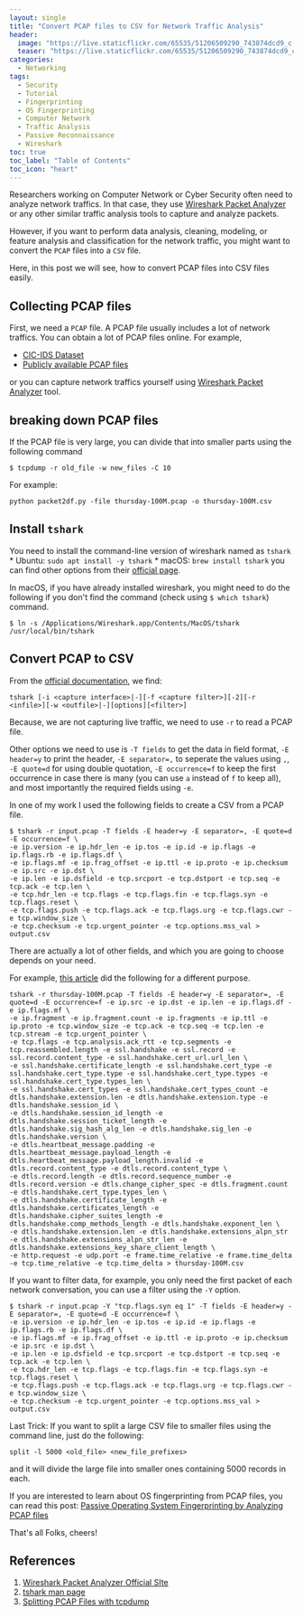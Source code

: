 ```yaml
---
layout: single
title: "Convert PCAP files to CSV for Network Traffic Analysis"
header:
  image: "https://live.staticflickr.com/65535/51206509290_743874dcd9_c.jpg"
  teaser: "https://live.staticflickr.com/65535/51206509290_743874dcd9_c.jpg"
categories:
  - Networking
tags:
  - Security
  - Tutorial
  - Fingerprinting
  - OS Fingerprinting
  - Computer Network
  - Traffic Analysis
  - Passive Reconnaissance
  - Wireshark
toc: true
toc_label: "Table of Contents"
toc_icon: "heart"
---
```



Researchers working on Computer Network or Cyber Security often need to analyze network traffics. In that case, they use [Wireshark Packet Analyzer](https://www.wireshark.org/) or any other similar traffic analysis tools to capture and analyze packets.

However, if you want to perform data analysis, cleaning, modeling, or feature analysis and classification for the network traffic, you might want to convert the `PCAP` files into a `CSV` file.

Here, in this post we will see, how to convert PCAP files into CSV files easily.

## Collecting PCAP files
First, we need a `PCAP` file. A PCAP file usually includes a lot of network traffics. You can obtain a lot of PCAP files online. For example,

* [CIC-IDS Dataset](http://205.174.165.80/CICDataset/CIC-IDS-2017/Dataset/PCAPs/)
* [Publicly available PCAP files](https://www.netresec.com/?page=pcapfiles)

or you can capture network traffics yourself using [Wireshark Packet Analyzer](https://www.wireshark.org/) tool. 

## breaking down PCAP files
If the PCAP file is very large, you can divide that into smaller parts using the following command
```
$ tcpdump -r old_file -w new_files -C 10
```
For example:
```
python packet2df.py -file thursday-100M.pcap -o thursday-100M.csv
```

## Install `tshark`
You need to install the command-line version of wireshark named as `tshark`
	* Ubuntu: `sudo apt install -y tshark`
	* macOS: `brew install tshark`
you can find other options from their [official page](https://tshark.dev/setup/install/).

In macOS, if you have already installed wireshark, you might need to do the following if you don't find the command (check using `$ which tshark`) command.
```
$ ln -s /Applications/Wireshark.app/Contents/MacOS/tshark /usr/local/bin/tshark
```

## Convert PCAP to CSV
From the [official documentation](https://www.wireshark.org/docs/man-pages/tshark.html), we find:
```
tshark [-i <capture interface>|-][-f <capture filter>][-2][-r <infile>][-w <outfile>|-][options][<filter>]
```
Because, we are not capturing live traffic, we need to use `-r` to read a PCAP file.

Other options we need to use is `-T fields` to get the data in field format, `-E header=y` to print the header, `-E separator=,` to seperate the values using `,`, `-E quote=d` for using double quotation, `-E occurrence=f` to keep the first occurrence in case there is many (you can use `a` instead of `f` to keep all), and most importantly the required fields using `-e`.

In one of my work I used the following fields to create a CSV from a PCAP file.
```
$ tshark -r input.pcap -T fields -E header=y -E separator=, -E quote=d -E occurrence=f \
-e ip.version -e ip.hdr_len -e ip.tos -e ip.id -e ip.flags -e ip.flags.rb -e ip.flags.df \ 
-e ip.flags.mf -e ip.frag_offset -e ip.ttl -e ip.proto -e ip.checksum -e ip.src -e ip.dst \ 
-e ip.len -e ip.dsfield -e tcp.srcport -e tcp.dstport -e tcp.seq -e tcp.ack -e tcp.len \ 
-e tcp.hdr_len -e tcp.flags -e tcp.flags.fin -e tcp.flags.syn -e tcp.flags.reset \ 
-e tcp.flags.push -e tcp.flags.ack -e tcp.flags.urg -e tcp.flags.cwr -e tcp.window_size \ 
-e tcp.checksum -e tcp.urgent_pointer -e tcp.options.mss_val > output.csv
```

There are actually a lot of other fields, and which you are going to choose depends on your need.

For example, [this article](https://www.linkedin.com/pulse/build-machine-learning-model-network-flow-tao-liu/) did the following for a different purpose.

```
tshark -r thursday-100M.pcap -T fields -E header=y -E separator=, -E quote=d -E occurrence=f -e ip.src -e ip.dst -e ip.len -e ip.flags.df -e ip.flags.mf \
-e ip.fragment -e ip.fragment.count -e ip.fragments -e ip.ttl -e ip.proto -e tcp.window_size -e tcp.ack -e tcp.seq -e tcp.len -e tcp.stream -e tcp.urgent_pointer \
-e tcp.flags -e tcp.analysis.ack_rtt -e tcp.segments -e tcp.reassembled.length -e ssl.handshake -e ssl.record -e ssl.record.content_type -e ssl.handshake.cert_url.url_len \
-e ssl.handshake.certificate_length -e ssl.handshake.cert_type -e ssl.handshake.cert_type.type -e ssl.handshake.cert_type.types -e ssl.handshake.cert_type.types_len \
-e ssl.handshake.cert_types -e ssl.handshake.cert_types_count -e dtls.handshake.extension.len -e dtls.handshake.extension.type -e dtls.handshake.session_id \
-e dtls.handshake.session_id_length -e dtls.handshake.session_ticket_length -e dtls.handshake.sig_hash_alg_len -e dtls.handshake.sig_len -e dtls.handshake.version \
-e dtls.heartbeat_message.padding -e dtls.heartbeat_message.payload_length -e dtls.heartbeat_message.payload_length.invalid -e dtls.record.content_type -e dtls.record.content_type \
-e dtls.record.length -e dtls.record.sequence_number -e dtls.record.version -e dtls.change_cipher_spec -e dtls.fragment.count -e dtls.handshake.cert_type.types_len \
-e dtls.handshake.certificate_length -e dtls.handshake.certificates_length -e dtls.handshake.cipher_suites_length -e dtls.handshake.comp_methods_length -e dtls.handshake.exponent_len \
-e dtls.handshake.extension.len -e dtls.handshake.extensions_alpn_str -e dtls.handshake.extensions_alpn_str_len -e dtls.handshake.extensions_key_share_client_length \
-e http.request -e udp.port -e frame.time_relative -e frame.time_delta -e tcp.time_relative -e tcp.time_delta > thursday-100M.csv
```


If you want to filter data, for example, you only need the first packet of each network conversation, you can use a filter using the `-Y` option.

```
$ tshark -r input.pcap -Y "tcp.flags.syn eq 1" -T fields -E header=y -E separator=, -E quote=d -E occurrence=f \
-e ip.version -e ip.hdr_len -e ip.tos -e ip.id -e ip.flags -e ip.flags.rb -e ip.flags.df \ 
-e ip.flags.mf -e ip.frag_offset -e ip.ttl -e ip.proto -e ip.checksum -e ip.src -e ip.dst \ 
-e ip.len -e ip.dsfield -e tcp.srcport -e tcp.dstport -e tcp.seq -e tcp.ack -e tcp.len \ 
-e tcp.hdr_len -e tcp.flags -e tcp.flags.fin -e tcp.flags.syn -e tcp.flags.reset \ 
-e tcp.flags.push -e tcp.flags.ack -e tcp.flags.urg -e tcp.flags.cwr -e tcp.window_size \ 
-e tcp.checksum -e tcp.urgent_pointer -e tcp.options.mss_val > output.csv
```

Last Trick: If you want to split a large CSV file to smaller files using the command line, just do the following:
```
split -l 5000 <old_file> <new_file_prefixes>
``` 
and it will divide the large file into smaller ones containing 5000 records in each.

If you are interested to learn about OS fingerprinting from PCAP files, you can read this post:
[Passive Operating System Fingerprinting by Analyzing PCAP files](https://shantoroy.com/security/operating-system-fingerprinting/)

That's all Folks, cheers!



## References
1. [Wireshark Packet Analyzer Official SIte](https://www.wireshark.org/)
2. [tshark man page](https://www.wireshark.org/docs/man-pages/tshark.html)
3. [Splitting PCAP Files with tcpdump](https://support.metageek.com/hc/en-us/articles/115000910348-Splitting-PCAP-Files-with-tcpdump)
<!--stackedit_data:
eyJoaXN0b3J5IjpbMTE1ODg0NjU0MywxOTc3MTc3NTg3LC05OD
c4NzIxNjUsODk4MjA0NjYsLTQ1MzI1OTY2NywxMTY4NTQyOTQz
LDEwNzc0NDMyODgsLTcyNzM3NjA0Nyw1NDA4NjE5NjQsMTA4MT
E0MDM0MywyNjgyNDkwMF19
-->